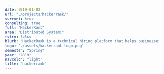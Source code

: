 ```yaml
---
date: 2019-01-02
url: "./projects/hackerrank/"
current: true
consulting: true
full: "HackerRank"
area: "Distributed Systems"
retro: false
blurb: "HackerRank is a technical hiring platform that helps businesses evaluate software developers by skill. We will be implementing a real-time pair-programming plugin for the Eclipse Che IDE, which is used by HackerRank in their remote live interviewing service."
logo: "./assets/hackerrank-logo.png"
semester: "Spring"
year: "2019"
navcolor: "light"
title: "hackerrank"
---
```

